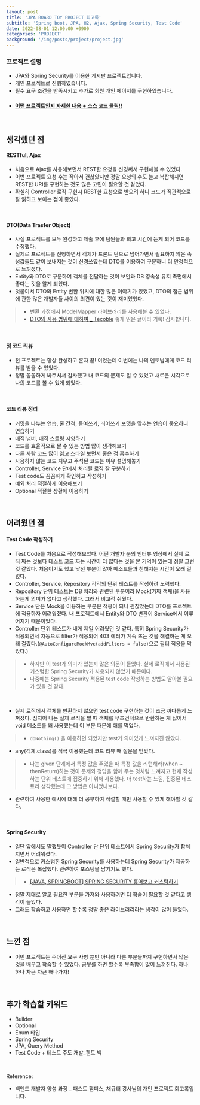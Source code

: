 ```yaml
---
layout: post
title: 'JPA BOARD TOY PROJECT 회고록'
subtitle: 'Spring boot, JPA, H2, Ajax, Spring Security, Test Code'
date: 2022-08-01 12:00:00 +0900
categories: 'PROJECT'
background: '/img/posts/project/project.jpg'
---
```


### 프로젝트 설명

- JPA와 Spring Security를 이용한 게시판 프로젝트입니다.
- 개인 프로젝트로 진행하였습니다.
- 필수 요구 조건을 만족시키고 추가로 회원 개인 페이지를 구현하였습니다.
- #### [ 어떤 프로젝트인지 자세한 내용 + 소스 코드 클릭!! ](https://github.com/iheese/JPABoardProject)

<br>

## 생각했던 점

#### RESTful, Ajax
- 처음으로 Ajax를 사용해보면서 REST한 요청을 신경써서 구현해볼 수 있었다. 
- 이번 프로젝트 요청 수는 작아서 괜찮았지만 정말 요청의 수도 늘고 복잡해지면 REST한 URI를 구현하는 것도 많은 고민이 필요할 것 같았다.
- 확실히 Controller 로직 구현시 REST한 요청으로 받으려 하니 코드가 직관적으로 잘 읽히고 보이는 점이 좋았다.

<br>

#### DTO(Data Trasfer Object)
- 사실 프로젝트를 모두 완성하고 제출 후에 팀원들과 회고 시간에 듣게 되어 코드를 수정했다.
- 실제로 프로젝트를 진행하면서 객체가 프론트 단으로 넘어가면서 필요하지 않은 속성값들도 같이 보내지는 것이 신경쓰였는데 DTO를 이용하여 구분하니 더 안정적으로 느껴졌다.
- Entity와 DTO로 구분하여 객체를 전달하는 것이 보안과 DB 영속성 유지 측면에서 좋다는 것을 알게 되었다.
- 덧붙여서 DTO와 Entity 변환 위치에 대한 많은 이야기가 있었고, DTO의 접근 범위에 관한 많은 개발자들 사이의 의견이 있는 것이 재미있었다.
> - 변환 과정에서 ModelMapper 라이브러리를 사용해볼 수 있었다. 
> - [DTO의 사용 범위에 대하여 _ Tecoble](https://tecoble.techcourse.co.kr/post/2021-04-25-dto-layer-scope/) 좋게 읽은 글이라 기록! 감사합니다.

<br>

#### 첫 코드 리뷰

- 전 프로젝트는 항상 완성하고 혼자 끝! 이었는데 이번에는 나의 멘토님에게 코드 리뷰를 받을 수 있었다. 
- 정말 꼼꼼하게 봐주셔서 감사했고 내 코드의 문제도 알 수 있었고 새로운 시각으로 나의 코드를 볼 수 있게 되었다. 

<br>

#### 코드 리뷰 정리
- 커밋을 나누는 연습, 줄 간격, 들여쓰기, 띄어쓰기 포맷을 맞추는 연습이 중요하니 연습하기
- 매직 넘버, 매직 스트링 지양하기
- 코드를 효율적으로 짤 수 있는 방법 많이 생각해보기
- 다른 사람 코드 많이 읽고 스타일 보면서 좋은 점 흡수하기
- 사용하지 않는 코드 지우고 주석된 코드는 이유 설명해놓기
- Controller, Service 단에서 처리될 로직 잘 구분하기
- Test code도 꼼꼼하게 확인하고 작성하기
- 예외 처리 적절하게 이용해보기
- Optional 적절한 상황에 이용하기

<br>

## 어려웠던 점

####  Test Code 작성하기

- Test Code를 처음으로 작성해보았다. 어떤 개발자 분의 인터뷰 영상에서 실제 로직 짜는 것보다 테스트 코드 짜는 시간이 더 많다는 것을 본 기억이 있는데 정말 그런 것 같았다. 처음이기도 했고 낯선 부분이 많아 메소드들과 친해지는 시간이 오래 걸렸다. 
- Controller, Service, Repository 각각의 단위 테스트를 작성하려 노력했다. 
- Repository 단위 테스트는 DB 처리와 관련된 부분이라 Mock(가짜 객체)을 사용하는게 의미가 없다고 생각했다. 그래서 비교적 쉬웠다.
- Service 단은 Mock을 이용하는 부분은 적응이 되니 괜찮았는데 DTO를 프로젝트에 적용하자 어려워졌다. 내 프로젝트에서 Entity와 DTO 변환이 Service에서 이루어지기 때문이었다.
- Controller 단위 테스트가 내게 제일 어려웠던 것 같다. 특히 Spring Security가 적용되면서 자동으로 filter가 적용되어 403 에러가 계속 뜨는 것을 해결하는 게 오래 걸렸다.(`@AutoConfigureMockMvc(addFilters = false)`으로 필터 적용을 막았다.)
> - 하지만 이 test가 의미가 있는지 많은 의문이 들었다. 실제 로직에서 사용된 커스텀한 Spring Security가 사용되지 않았기 때문이다. 
> - 나중에는 Spring Security 적용된 test code 작성하는 방법도 알아볼 필요가 있을 것 같다. 

<br>

- 실제 로직에서 객체를 반환하지 않으면 test code 구현하는 것이 조금 까다롭게 느껴졌다. 심지어 나는 실제 로직을 짤 때 객체를 무조건적으로 반환하는 게 싫어서 void 메소드를 꽤 사용했는데 이 부분 때문에 애를 먹었다.
> - `doNothing()` 을 이용하면 되었지만 test가 의미있게 느껴지진 않았다.
- any(객체.class)를 적극 이용했는데 코드 리뷰 때 질문을 받았다. 
> - 나는 given 단계에서 특정 값을 주었을 때 특정 값을 리턴해라(when ~ thenReturn)하는 것이 문제와 정답을 함께 주는 것처럼 느껴지고 현재 작성하는 단위 테스트에 집중하기 위해 사용했다. 더 test하는 느낌, 집중된 테스트라 생각했는데 그 방법은 아니었나보다. 
- 관련하여 사용한 예시에 대해 더 공부하여 적절할 때만 사용할 수 있게 해야할 것 같다. 

<br>

#### Spring Security
- 일단 앞에서도 말했듯이 Controller 단 단위 테스트에서 Spring Security가 합쳐지면서 어려워졌다.
- 일반적으로 커스텀한 Spring Security를 사용하는데 Spring Security가 제공하는 로직은 복잡했다. 관련하여 포스팅을 남기기도 했다.
> - [[JAVA, SPRINGBOOT] SPRING SECURITY 훑어보고 커스텀하기](https://iheese.github.io/java/2022/07/27/springsecurity/)

- 정말 제대로 알고 필요한 부분을 가져와 사용하려면 더 학습이 필요할 것 같다고 생각이 들었다. 
- 그래도 학습하고 사용하면 할수록 정말 좋은 라이브러리라는 생각이 많이 들었다.

<br>

## 느낀 점
- 이번 프로젝트는 주어진 요구 사항 뿐만 아니라 다른 부분들까지 구현하면서 많은 것을 배우고 학습할 수 있었다. 공부를 하면 할수록 부족함이 많이 느껴진다. 하나 하나 차근 차근 해나가자! 

<br>

## 추가 학습할 키워드
- Builder
- Optional
- Enum 타입
- Spring Security
- JPA, Query Method
- Test Code + 테스트 주도 개발_켄트 백

<br>

Reference:
- 백엔드 개발자 양성 과정 _ 패스트 캠퍼스, 채규태 강사님의 개인 프로젝트 회고록입니다. 